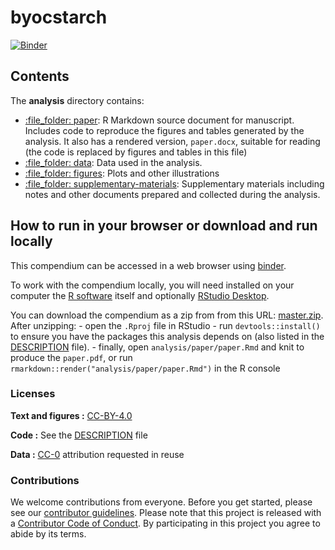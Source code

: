 
<!-- README.md is generated from README.Rmd. Please edit that file -->

# byocstarch

[![Binder](https://mybinder.org/badge_logo.svg)](https://mybinder.org/v2/gh/bbartholdy/byoc-starch/main?urlpath=rstudio)
<!-- DOI badge: [![DOI](.svg)](repo link) -->

<!-- Document structure provided by rrtools package

This repository contains the data and code for our paper:

> Bartholdy, B. P. & Henry, A. G. (2021). _Investigating Biases Associated with Dietary Starch Incorporation and Retention in an Oral Biofilm Model_. bioRxiv <https://doi.org/xxx/xxx>

Our pre-print is online here:

> Authors, (YYYY). _Investigating Biases Associated with Dietary Starch Incorporation and Retention in an Oral Biofilm Model_. Name of journal/book, Accessed 27 Oct 2021. Online at <https://doi.org/xxx/xxx>


### How to cite

Please cite this compendium as:

> Authors, (2021). _Compendium of R code and data for Investigating Biases Associated with Dietary Starch Incorporation and Retention in an Oral Biofilm Model_. Accessed 27 Oct 2021. Online at <https://doi.org/xxx/xxx>
-->

## Contents

The **analysis** directory contains:

-   [:file\_folder: paper](/analysis/paper): R Markdown source document
    for manuscript. Includes code to reproduce the figures and tables
    generated by the analysis. It also has a rendered version,
    `paper.docx`, suitable for reading (the code is replaced by figures
    and tables in this file)
-   [:file\_folder: data](/analysis/data): Data used in the analysis.
-   [:file\_folder: figures](/analysis/figures): Plots and other
    illustrations
-   [:file\_folder:
    supplementary-materials](/analysis/supplementary-materials):
    Supplementary materials including notes and other documents prepared
    and collected during the analysis.

## How to run in your browser or download and run locally

This compendium can be accessed in a web browser using
[binder](https://mybinder.org/v2/gh/bbartholdy/byoc-starch/main?urlpath=rstudio).

To work with the compendium locally, you will need installed on your
computer the [R software](https://cloud.r-project.org/) itself and
optionally [RStudio
Desktop](https://rstudio.com/products/rstudio/download/).

You can download the compendium as a zip from from this URL:
[master.zip](/archive/master.zip). After unzipping: - open the `.Rproj`
file in RStudio - run `devtools::install()` to ensure you have the
packages this analysis depends on (also listed in the
[DESCRIPTION](/DESCRIPTION) file). - finally, open
`analysis/paper/paper.Rmd` and knit to produce the `paper.pdf`, or run
`rmarkdown::render("analysis/paper/paper.Rmd")` in the R console

### Licenses

**Text and figures :**
[CC-BY-4.0](http://creativecommons.org/licenses/by/4.0/)

**Code :** See the [DESCRIPTION](DESCRIPTION) file

**Data :** [CC-0](http://creativecommons.org/publicdomain/zero/1.0/)
attribution requested in reuse

### Contributions

We welcome contributions from everyone. Before you get started, please
see our [contributor guidelines](CONTRIBUTING.md). Please note that this
project is released with a [Contributor Code of Conduct](CONDUCT.md). By
participating in this project you agree to abide by its terms.
